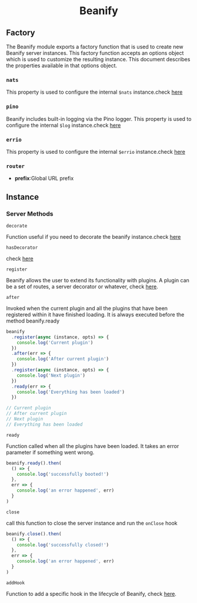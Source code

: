 <h1 align="center">Beanify</h1>

## Factory

The Beanify module exports a factory function that is used to create new Beanify server instances. This factory function accepts an options object which is used to customize the resulting instance. This document describes the properties available in that options object.

### `nats`

This property is used to configure the internal `$nats` instance.check [here](https://github.com/nats-io/nats.js#connect-options)

### `pino`

Beanify includes built-in logging via the Pino logger. This property is used to configure the internal `$log` instance.check [here](https://github.com/pinojs/pino/blob/master/docs/api.md#options)

### `errio`

This property is used to configure the internal `$errio` instance.check [here](https://github.com/causal-agent/errio#options)

### `router`

- **prefix**:Global URL prefix

## Instance

### Server Methods

`decorate`

Function useful if you need to decorate the beanify instance.check [here](./Decorators.md#Usage)

`hasDecorator`

check [here](./Decorators.md#Usage)

`register`

Beanify allows the user to extend its functionality with plugins. A plugin can be a set of routes, a server decorator or whatever, check [here](./Plugins.md).

`after`

Invoked when the current plugin and all the plugins that have been registered within it have finished loading. It is always executed before the method beanify.ready

```javascript
beanify
  .register(async (instance, opts) => {
    console.log('Current plugin')
  })
  .after(err => {
    console.log('After current plugin')
  })
  .register(async (instance, opts) => {
    console.log('Next plugin')
  })
  .ready(err => {
    console.log('Everything has been loaded')
  })

// Current plugin
// After current plugin
// Next plugin
// Everything has been loaded
```

`ready`

Function called when all the plugins have been loaded. It takes an error parameter if something went wrong.

```javascript
beanify.ready().then(
  () => {
    console.log('successfully booted!')
  },
  err => {
    console.log('an error happened', err)
  }
)
```

`close`

call this function to close the server instance and run the `onClose` hook

```javascript
beanify.close().then(
  () => {
    console.log('successfully closed!')
  },
  err => {
    console.log('an error happened', err)
  }
)
```

`addHook`

Function to add a specific hook in the lifecycle of Beanify, check [here](./Hooks.md).

